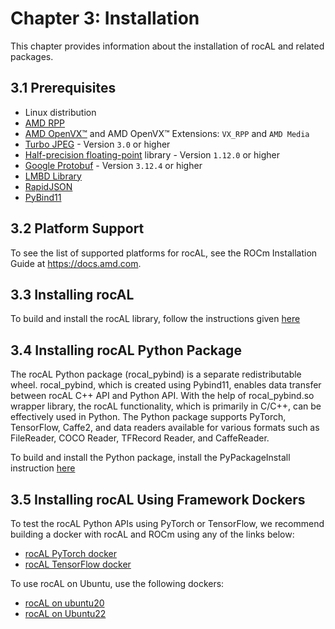 # Chapter 3: Installation

This chapter provides information about the installation of rocAL and related packages.  

## 3.1 Prerequisites 

* Linux distribution
* [AMD RPP](https://github.com/ROCm/rpp)
* [AMD OpenVX&trade;](https://github.com/ROCm/rocAL/tree/master/amd_openvx) and AMD OpenVX&trade; Extensions: `VX_RPP` and `AMD Media`
* [Turbo JPEG](https://libjpeg-turbo.org/) - Version `3.0` or higher
* [Half-precision floating-point](https://half.sourceforge.net) library - Version `1.12.0` or higher
* [Google Protobuf](https://developers.google.com/protocol-buffers) - Version `3.12.4` or higher
* [LMBD Library](http://www.lmdb.tech/doc/)
* [RapidJSON](https://github.com/Tencent/rapidjson)
* [PyBind11](https://github.com/pybind/pybind11)

## 3.2 Platform Support

To see the list of supported platforms for rocAL, see the ROCm Installation Guide at https://docs.amd.com.

## 3.3 Installing rocAL 

To build and install the rocAL library, follow the instructions given [here](https://github.com/ROCm/rocAL#build-instructions)

## 3.4 Installing rocAL Python Package

The rocAL Python package (rocal_pybind) is a separate redistributable wheel. rocal_pybind, which is created using Pybind11, enables data transfer between rocAL C++ API and Python API. With the help of rocal_pybind.so wrapper library, the rocAL functionality, which is primarily in C/C++, can be effectively used in Python. 
The Python package supports PyTorch, TensorFlow, Caffe2, and data readers available for various formats such as FileReader, COCO Reader, TFRecord Reader, and CaffeReader.

To build and install the Python package, install the PyPackageInstall instruction [here](https://github.com/ROCm/rocAL#build-instructions)

## 3.5 Installing rocAL Using Framework Dockers

To test the rocAL Python APIs using PyTorch or TensorFlow, we recommend building a docker with rocAL and ROCm using any of the links below:

* [rocAL PyTorch docker](https://github.com/ROCm/rocAL/tree/master/docker/rocal-with-pytorch.dockerfile)
* [rocAL TensorFlow docker](https://github.com/ROCm/rocAL/tree/master/docker/rocal-with-tensorflow.dockerfile)

To use rocAL on Ubuntu, use the following dockers:

* [rocAL on ubuntu20](https://github.com/ROCm/rocAL/blob/master/docker/rocAL-on-ubuntu20.dockerfile)
* [rocAL on Ubuntu22](https://github.com/ROCm/rocAL/blob/master/docker/rocAL-on-ubuntu22.dockerfile)
